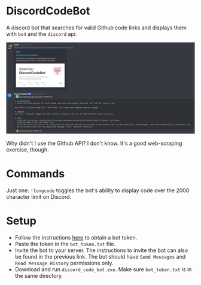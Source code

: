 # DiscordCodeBot
A discord bot that searches for valid Github code links and displays them with `bs4` and the `discord` api.

![example](https://github.com/SeanJxie/DiscordCodeBot/blob/main/example.jpg)

Why didn't I use the Github API? I don't know. It's a good web-scraping exercise, though.

# Commands
Just one: `!longcode` toggles the bot's ability to display code over the 2000 character limit on Discord.

# Setup
- Follow the instructions [here](https://discordpy.readthedocs.io/en/latest/discord.html) to obtain a bot token. 
- Paste the token in the `bot_token.txt` file. 
- Invite the bot to your server. The instructions to invite the bot can also be found in the previous link. The bot should have `Send Messages` and `Read Message History` permissions only.
- Download and run `discord_code_bot.exe`. Make sure `bot_token.txt` is in the same directory.
